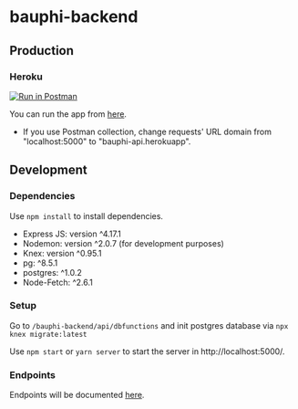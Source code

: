 # bauphi-backend

## Production

### Heroku
[![Run in Postman](https://run.pstmn.io/button.svg)](https://app.getpostman.com/run-collection/ad97c2601dc458057390)

You can run the app from [here](https://bauphi-api.herokuapp.com/).

- If you use Postman collection, change requests' URL domain from "localhost:5000" to "bauphi-api.herokuapp".

## Development

### Dependencies

Use `npm install` to install dependencies.

- Express JS: version ^4.17.1
- Nodemon: version ^2.0.7 (for development purposes)
- Knex: version ^0.95.1
- pg: ^8.5.1
- postgres: ^1.0.2
- Node-Fetch: ^2.6.1


### Setup
Go to `/bauphi-backend/api/dbfunctions` and init postgres database via `npx knex migrate:latest`

Use `npm start` or `yarn server` to start the server in http://localhost:5000/.

### Endpoints

Endpoints will be documented [here](https://github.com/BauPhi/bauphi-backend/issues/3#issuecomment-782308406).
